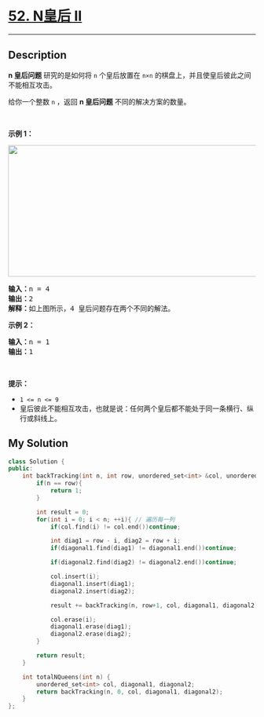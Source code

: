 # [52. N皇后 II](https://leetcode-cn.com/problems/n-queens-ii/)

---

## Description

<section>
<p><strong>n&nbsp;皇后问题</strong> 研究的是如何将 <code>n</code>&nbsp;个皇后放置在 <code>n×n</code> 的棋盘上，并且使皇后彼此之间不能相互攻击。</p>
<p>给你一个整数 <code>n</code> ，返回 <strong>n 皇后问题</strong> 不同的解决方案的数量。</p>
<p>&nbsp;</p>
<div class="original__bRMd">
<div>
<p><strong>示例 1：</strong></p>
<img style="width: 600px; height: 268px;" src="https://assets.leetcode.com/uploads/2020/11/13/queens.jpg" alt="">
<pre><strong>输入：</strong>n = 4
<strong>输出：</strong>2
<strong>解释：</strong>如上图所示，4 皇后问题存在两个不同的解法。
</pre>
<p><strong>示例 2：</strong></p>
<pre><strong>输入：</strong>n = 1
<strong>输出：</strong>1
</pre>
<p>&nbsp;</p>
<p><strong>提示：</strong></p>
<ul>
	<li><code>1 &lt;= n &lt;= 9</code></li>
	<li>皇后彼此不能相互攻击，也就是说：任何两个皇后都不能处于同一条横行、纵行或斜线上。</li>
</ul>
</div>
</div>
</section>


## My Solution

```cpp
class Solution {
public:
    int backTracking(int n, int row, unordered_set<int> &col, unordered_set<int> &diagonal1, unordered_set<int> &diagonal2){
        if(n == row){
            return 1;
        }

        int result = 0;
        for(int i = 0; i < n; ++i){ // 遍历每一列
            if(col.find(i) != col.end())continue;

            int diag1 = row - i, diag2 = row + i;
            if(diagonal1.find(diag1) != diagonal1.end())continue;

            if(diagonal2.find(diag2) != diagonal2.end())continue;

            col.insert(i);
            diagonal1.insert(diag1);
            diagonal2.insert(diag2);

            result += backTracking(n, row+1, col, diagonal1, diagonal2);

            col.erase(i);
            diagonal1.erase(diag1);
            diagonal2.erase(diag2);
        }

        return result;
    }

    int totalNQueens(int n) {
        unordered_set<int> col, diagonal1, diagonal2;
        return backTracking(n, 0, col, diagonal1, diagonal2);
    }
};
```